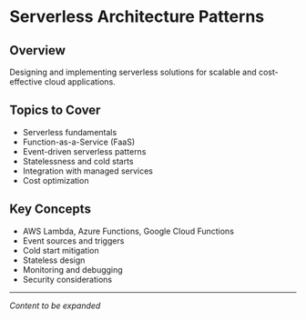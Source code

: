 # Serverless Architecture Patterns

## Overview
Designing and implementing serverless solutions for scalable and cost-effective cloud applications.

## Topics to Cover
- Serverless fundamentals
- Function-as-a-Service (FaaS)
- Event-driven serverless patterns
- Statelessness and cold starts
- Integration with managed services
- Cost optimization

## Key Concepts
- AWS Lambda, Azure Functions, Google Cloud Functions
- Event sources and triggers
- Cold start mitigation
- Stateless design
- Monitoring and debugging
- Security considerations

---
*Content to be expanded* 